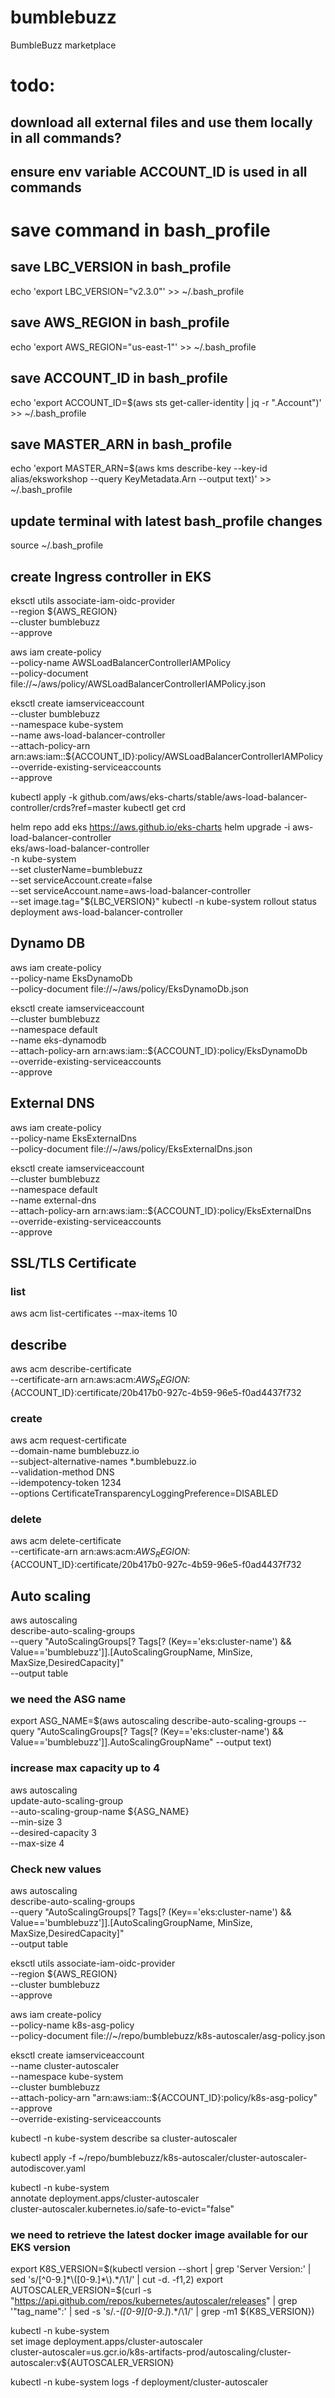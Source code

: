 # bumblebuzz
BumbleBuzz marketplace

# todo:
## download all external files and use them locally in all commands?
## ensure env variable ACCOUNT_ID is used in all commands


# save command in bash_profile

## save LBC_VERSION in bash_profile
echo 'export LBC_VERSION="v2.3.0"' >>  ~/.bash_profile

## save AWS_REGION in bash_profile
echo 'export AWS_REGION="us-east-1"' >>  ~/.bash_profile
<!-- echo 'export AWS_REGION="us-east-2"' >>  ~/.bash_profile -->

## save ACCOUNT_ID in bash_profile
echo 'export ACCOUNT_ID=$(aws sts get-caller-identity | jq -r ".Account")' >>  ~/.bash_profile

## save MASTER_ARN in bash_profile
echo 'export MASTER_ARN=$(aws kms describe-key --key-id alias/eksworkshop --query KeyMetadata.Arn --output text)' >>  ~/.bash_profile

## update terminal with latest bash_profile changes
source ~/.bash_profile


## create Ingress controller in EKS
<!-- curl -o iam_policy.json https://raw.githubusercontent.com/kubernetes-sigs/aws-load-balancer-controller/v2.3.0/docs/install/iam_policy.json -->

eksctl utils associate-iam-oidc-provider \
	--region ${AWS_REGION} \
	--cluster bumblebuzz \
	--approve

aws iam create-policy \
	--policy-name AWSLoadBalancerControllerIAMPolicy \
	--policy-document file://~/aws/policy/AWSLoadBalancerControllerIAMPolicy.json

eksctl create iamserviceaccount \
  --cluster bumblebuzz \
  --namespace kube-system \
  --name aws-load-balancer-controller \
  --attach-policy-arn arn:aws:iam::${ACCOUNT_ID}:policy/AWSLoadBalancerControllerIAMPolicy \
  --override-existing-serviceaccounts \
  --approve

kubectl apply -k github.com/aws/eks-charts/stable/aws-load-balancer-controller/crds?ref=master
kubectl get crd

helm repo add eks https://aws.github.io/eks-charts
helm upgrade -i aws-load-balancer-controller \
	eks/aws-load-balancer-controller \
	-n kube-system \
	--set clusterName=bumblebuzz \
	--set serviceAccount.create=false \
	--set serviceAccount.name=aws-load-balancer-controller \
	--set image.tag="${LBC_VERSION}"
kubectl -n kube-system rollout status deployment aws-load-balancer-controller


## Dynamo DB

aws iam create-policy \
	--policy-name EksDynamoDb \
	--policy-document file://~/aws/policy/EksDynamoDb.json

eksctl create iamserviceaccount \
  --cluster bumblebuzz \
  --namespace default \
  --name eks-dynamodb \
  --attach-policy-arn arn:aws:iam::${ACCOUNT_ID}:policy/EksDynamoDb \
  --override-existing-serviceaccounts \
  --approve


## External DNS

aws iam create-policy \
  --policy-name EksExternalDns \
  --policy-document file://~/aws/policy/EksExternalDns.json

eksctl create iamserviceaccount \
  --cluster bumblebuzz \
  --namespace default \
  --name external-dns \
  --attach-policy-arn arn:aws:iam::${ACCOUNT_ID}:policy/EksExternalDns \
  --override-existing-serviceaccounts \
  --approve


## SSL/TLS Certificate

### list
aws acm list-certificates --max-items 10

## describe
aws acm describe-certificate \
	--certificate-arn arn:aws:acm:${AWS_REGION}:${ACCOUNT_ID}:certificate/20b417b0-927c-4b59-96e5-f0ad4437f732

### create
aws acm request-certificate \
  --domain-name bumblebuzz.io \
  --subject-alternative-names *.bumblebuzz.io \
  --validation-method DNS \
  --idempotency-token 1234 \
  --options CertificateTransparencyLoggingPreference=DISABLED

### delete
aws acm delete-certificate \
	--certificate-arn arn:aws:acm:${AWS_REGION}:${ACCOUNT_ID}:certificate/20b417b0-927c-4b59-96e5-f0ad4437f732


## Auto scaling

aws autoscaling \
	describe-auto-scaling-groups \
	--query "AutoScalingGroups[? Tags[? (Key=='eks:cluster-name') && Value=='bumblebuzz']].[AutoScalingGroupName, MinSize, MaxSize,DesiredCapacity]" \
	--output table

### we need the ASG name
export ASG_NAME=$(aws autoscaling describe-auto-scaling-groups --query "AutoScalingGroups[? Tags[? (Key=='eks:cluster-name') && Value=='bumblebuzz']].AutoScalingGroupName" --output text)

### increase max capacity up to 4
aws autoscaling \
	update-auto-scaling-group \
	--auto-scaling-group-name ${ASG_NAME} \
	--min-size 3 \
	--desired-capacity 3 \
	--max-size 4

### Check new values
aws autoscaling \
	describe-auto-scaling-groups \
	--query "AutoScalingGroups[? Tags[? (Key=='eks:cluster-name') && Value=='bumblebuzz']].[AutoScalingGroupName, MinSize, MaxSize,DesiredCapacity]" \
	--output table

eksctl utils associate-iam-oidc-provider \
	--region ${AWS_REGION} \
	--cluster bumblebuzz \
	--approve

aws iam create-policy   \
  --policy-name k8s-asg-policy \
  --policy-document file://~/repo/bumblebuzz/k8s-autoscaler/asg-policy.json

eksctl create iamserviceaccount \
	--name cluster-autoscaler \
	--namespace kube-system \
	--cluster bumblebuzz \
	--attach-policy-arn "arn:aws:iam::${ACCOUNT_ID}:policy/k8s-asg-policy" \
	--approve \
	--override-existing-serviceaccounts

kubectl -n kube-system describe sa cluster-autoscaler

kubectl apply -f ~/repo/bumblebuzz/k8s-autoscaler/cluster-autoscaler-autodiscover.yaml

kubectl -n kube-system \
	annotate deployment.apps/cluster-autoscaler \
	cluster-autoscaler.kubernetes.io/safe-to-evict="false"

### we need to retrieve the latest docker image available for our EKS version
export K8S_VERSION=$(kubectl version --short | grep 'Server Version:' | sed 's/[^0-9.]*\([0-9.]*\).*/\1/' | cut -d. -f1,2)
export AUTOSCALER_VERSION=$(curl -s "https://api.github.com/repos/kubernetes/autoscaler/releases" | grep '"tag_name":' | sed -s 's/.*-\([0-9][0-9\.]*\).*/\1/' | grep -m1 ${K8S_VERSION})

kubectl -n kube-system \
	set image deployment.apps/cluster-autoscaler \
	cluster-autoscaler=us.gcr.io/k8s-artifacts-prod/autoscaling/cluster-autoscaler:v${AUTOSCALER_VERSION}

kubectl -n kube-system logs -f deployment/cluster-autoscaler

